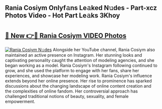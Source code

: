 ## Rania Cosiym Onlyf𝚊ns Le𝚊ked N𝚞des - Part-xcz Photos Video - Hot Part Le𝚊ks 3Khoy

# <h2><a href="http://ab71302.deff.icu/?id=Rania+Cosiym">🔗 New 👉🔴 Rania Cosiym VIDEO Photos</a></h2>

[![Rania Cosiym N𝚞des](https://i.imgur.com/rIISA9y.gif)](http://ab71302.deff.icu/?id=Rania+Cosiym)
Alongside her YouTube channel, Rania Cosiym also maintained an active presence on Instagram. Her stunning looks and captivating personality caught the attention of modeling agencies, and she began working as a model. Rania Cosiym's Instagram following continued to grow, and she used the platform to engage with her fans, share her experiences, and showcase her modeling work. Rania Cosiym's influence extends beyond her online presence. Her rise to prominence has sparked discussions about the changing landscape of online content creation and the complexities of online fandom. Her controversial approach has challenged traditional notions of beauty, sexuality, and female empowerment.
